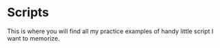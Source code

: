 # Scripts

This is where you will find all my practice examples of handy little script I want to memorize.